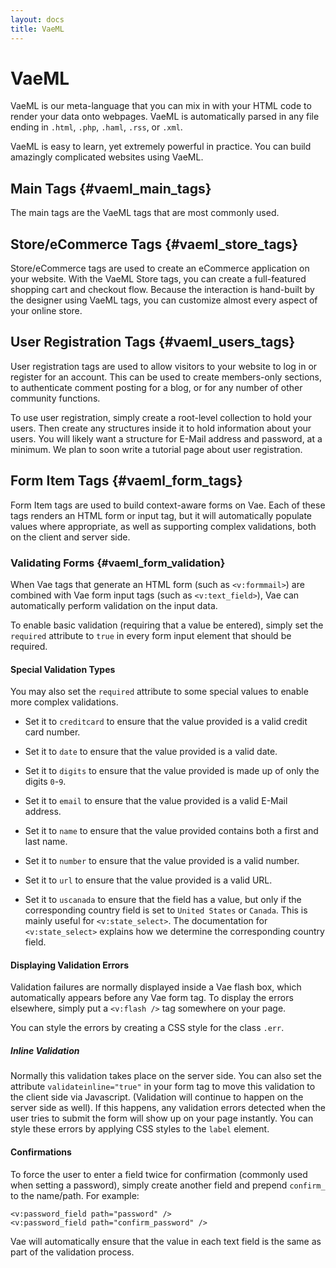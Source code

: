 ```yaml
---
layout: docs
title: VaeML
---
```


# VaeML

VaeML is our meta-language that you can mix in with your HTML code to
render your data onto webpages. VaeML is automatically parsed in any
file ending in `.html`, `.php`, `.haml`, `.rss`, or `.xml`.

VaeML is easy to learn, yet extremely powerful in practice. You can
build amazingly complicated websites using VaeML.

## Main Tags {#vaeml_main_tags}

The main tags are the VaeML tags that are most commonly used.

## Store/eCommerce Tags {#vaeml_store_tags}

Store/eCommerce tags are used to create an eCommerce application on your
website. With the VaeML Store tags, you can create a full-featured
shopping cart and checkout flow. Because the interaction is hand-built
by the designer using VaeML tags, you can customize almost every aspect
of your online store.

## User Registration Tags {#vaeml_users_tags}

User registration tags are used to allow visitors to your website to log
in or register for an account. This can be used to create members-only
sections, to authenticate comment posting for a blog, or for any number
of other community functions.

To use user registration, simply create a root-level collection to hold
your users. Then create any structures inside it to hold information
about your users. You will likely want a structure for E-Mail address
and password, at a minimum. We plan to soon write a tutorial page about
user registration.

## Form Item Tags {#vaeml_form_tags}

Form Item tags are used to build context-aware forms on Vae. Each of
these tags renders an HTML form or input tag, but it will automatically
populate values where appropriate, as well as supporting complex
validations, both on the client and server side.

### Validating Forms {#vaeml_form_validation}

When Vae tags that generate an HTML form (such as `<v:formmail>`) are
combined with Vae form input tags (such as `<v:text_field>`), Vae can
automatically perform validation on the input data.

To enable basic validation (requiring that a value be entered), simply
set the `required` attribute to `true` in every form input element that
should be required.

#### Special Validation Types

You may also set the `required` attribute to some special values to
enable more complex validations.

-   Set it to `creditcard` to ensure that the value provided is a valid
    credit card number.

-   Set it to `date` to ensure that the value provided is a valid date.

-   Set it to `digits` to ensure that the value provided is made up of
    only the digits `0`-`9`.

-   Set it to `email` to ensure that the value provided is a valid
    E-Mail address.

-   Set it to `name` to ensure that the value provided contains both a
    first and last name.

-   Set it to `number` to ensure that the value provided is a
    valid number.

-   Set it to `url` to ensure that the value provided is a valid URL.

-   Set it to `uscanada` to ensure that the field has a value, but only
    if the corresponding country field is set to `United States` or
    `Canada`. This is mainly useful for `<v:state_select>`. The
    documentation for `<v:state_select>` explains how we determine the
    corresponding country field.

#### Displaying Validation Errors

Validation failures are normally displayed inside a Vae flash box, which
automatically appears before any Vae form tag. To display the errors
elsewhere, simply put a `<v:flash />` tag somewhere on your page.

You can style the errors by creating a CSS style for the class `.err`.

##### Inline Validation

Normally this validation takes place on the server side. You can also
set the attribute `validateinline="true"` in your form tag to move this
validation to the client side via Javascript. (Validation will continue
to happen on the server side as well). If this happens, any validation
errors detected when the user tries to submit the form will show up on
your page instantly. You can style these errors by applying CSS styles
to the `label` element.

#### Confirmations

To force the user to enter a field twice for confirmation (commonly used
when setting a password), simply create another field and prepend
`confirm_` to the name/path. For example:

    <v:password_field path="password" />
    <v:password_field path="confirm_password" />

Vae will automatically ensure that the value in each text field is the
same as part of the validation process.
